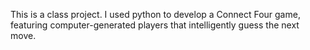 This is a class project. I used python to develop a Connect Four game, featuring computer-generated players that intelligently guess the next move.
